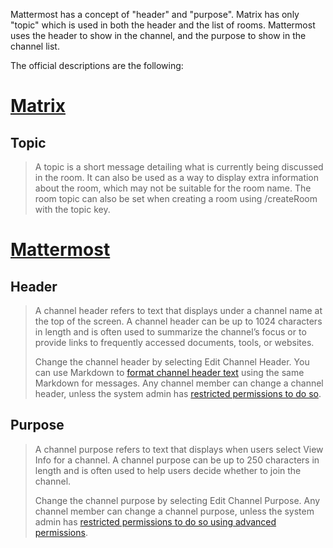 Mattermost has a concept of "header" and "purpose". Matrix has only "topic" which is used in both the header and the list of rooms. Mattermost uses the header to show in the channel, and the purpose to show in the channel list.

The official descriptions are the following:

# [Matrix](https://spec.matrix.org/v1.7/client-server-api/#mroomtopic)

## Topic

> A topic is a short message detailing what is currently being discussed in the room. It can also be used as a way to display extra information about the room, which may not be suitable for the room name. The room topic can also be set when creating a room using /createRoom with the topic key.

# [Mattermost](https://docs.mattermost.com/channels/set-channel-preferences.html)

## Header

> A channel header refers to text that displays under a channel name at the top of the screen. A channel header can be up to 1024 characters in length and is often used to summarize the channel’s focus or to provide links to frequently accessed documents, tools, or websites.
> 
> Change the channel header by selecting Edit Channel Header. You can use Markdown to [format channel header text](https://docs.mattermost.com/messaging/formatting-text.html) using the same Markdown for messages. Any channel member can change a channel header, unless the system admin has [restricted permissions to do so](https://docs.mattermost.com/configure/configuration-settings.html#enable-public-channel-renaming-for).

## Purpose

> A channel purpose refers to text that displays when users select View Info for a channel. A channel purpose can be up to 250 characters in length and is often used to help users decide whether to join the channel.
> 
> Change the channel purpose by selecting Edit Channel Purpose. Any channel member can change a channel purpose, unless the system admin has [restricted permissions to do so using advanced permissions](https://docs.mattermost.com/onboard/advanced-permissions.html).